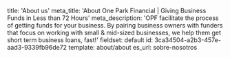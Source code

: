 title: 'About us'
meta_title: 'About One Park Financial | Giving Business Funds in Less than 72 Hours'
meta_description: 'OPF facilitate the process of getting funds for your business. By pairing business owners with funders that focus on working with small & mid-sized businesses, we help them get short term business loans, fast!'
fieldset: default
id: 3ca34504-a2b3-457e-aad3-9339fb96de72
template: about/about
es_url: sobre-nosotros

